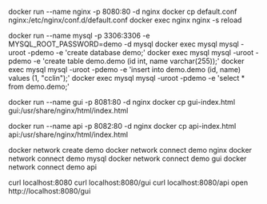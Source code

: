 docker run --name nginx -p 8080:80 -d nginx
docker cp default.conf nginx:/etc/nginx/conf.d/default.conf
docker exec nginx nginx -s reload

docker run --name mysql -p 3306:3306 -e MYSQL_ROOT_PASSWORD=demo -d mysql
docker exec mysql mysql -uroot -pdemo -e 'create database demo;'
docker exec mysql mysql -uroot -pdemo -e 'create table demo.demo (id int, name varchar(255));'
docker exec mysql mysql -uroot -pdemo -e 'insert into demo.demo (id, name) values (1, "cclin");'
docker exec mysql mysql -uroot -pdemo -e 'select * from demo.demo;'

docker run --name gui -p 8081:80 -d nginx
docker cp gui-index.html gui:/usr/share/nginx/html/index.html

docker run --name api -p 8082:80 -d nginx
docker cp api-index.html api:/usr/share/nginx/html/index.html

docker network create demo
docker network connect demo nginx
docker network connect demo mysql
docker network connect demo gui
docker network connect demo api

curl localhost:8080
curl localhost:8080/gui
curl localhost:8080/api
open http://localhost:8080/gui